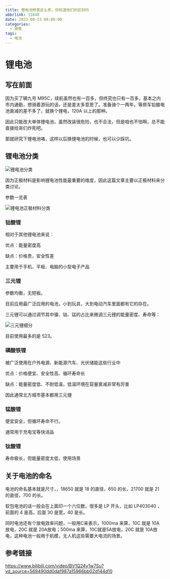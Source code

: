 ```yaml
---
title: 锂电池种类这么多，你知道他们的区别吗
abbrlink: 11640
date: 2023-08-23 00:00:00
categories:
  - 随笔
tags:
  - 电池
---
```


# 锂电池

## 写在前面

因为买了辆九号 M95C，续航虽然也有一百多，但终究也只有一百多，基本之内市内通勤，想骑着游玩的话，还是差太多意思了。准备骑个一两年，等原车铅酸电池衰减的差不多了，就换个锂电，120A 以上的那种。

因此只能改大单体锂电池，虽然改装很危险，也不合法，但是咱也不怕啊，总不能直接给哥们炸死吧。

那就研究下锂电池咯，这样以后换锂电池的时候，也可以少踩坑。

## 锂电池分类

![锂电池分类](https://gallery.yxzi.xyz/galleries/2023/08/23/锂电池分类.png)

因为正极材料是影响锂电池性能最重要的维度，因此这篇文章主要以正极材料来分类讨论。

参数一览表

![锂电池正极材料分类](https://gallery.yxzi.xyz/galleries/2023/08/23/锂电池正极材料分类参数一览表.png)

### 钴酸锂

相对于其他锂电池来说：

优点：能量密度高

缺点：价格贵，安全性差

主要用于手机、平板、电脑的小型电子产品

### 三元锂

参数均衡，无短板。

目前应用最广泛应用的电池，小到玩具，大到电动汽车里面都有它的存在。

三元锂可以通过调节其中镍、钴、锰的占比来微调三元锂的能量密度、寿命等：

![三元锂细分](https://gallery.yxzi.xyz/galleries/2023/08/23/三元锂细分.png)

目前使用最多的是 523。

### 磷酸铁锂

被广泛使用在户外电源、新能源汽车、光伏储能这些行业中

优点：价格便宜、安全性高、循环寿命长

缺点：能量密度低、不耐低温，低温环境在容量衰减非常有厉害

因此通常北方城市基本都用三元锂

### 锰酸锂

便宜安全，但循环寿命不行。

通常用于充电宝等快消品

### 钛酸锂

寿命极长，但能量密度太低，使用场景

## 关于电池的命名

电池的命名基本就是尺寸，，18650 就是 18 的直径，650 的长，21700 就是 21 的直径，700 的长。

软包电池的话一般会在上面印一个六位数，很多是 LP 开头，比如 LP403040 ，前面的 4 是高，后面 30 是宽，40 是长。

同时电池还有个放电效率问题，一般用C来表示，1000ma 来算，10C 就是 10A 放电，20C 就是 20A放电；500ma 来算，10C就是5A放电，20C 就是 10A放电，这种电池一般用于航模，无人机这些需要大电流的场景。

## 参考链接

https://www.bilibili.com/video/BV1Q24y1w7Su?vd_source=569490dd0daf987a15966bb02d144d10